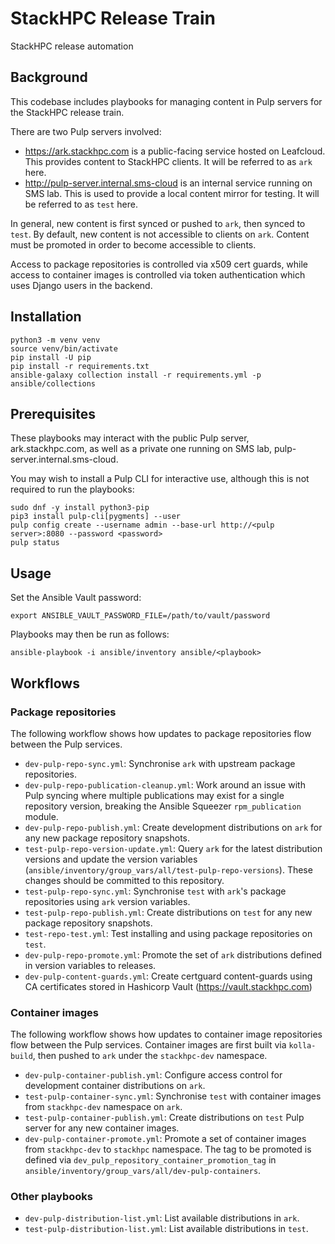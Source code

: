 # StackHPC Release Train

StackHPC release automation

## Background

This codebase includes playbooks for managing content in Pulp servers for the
StackHPC release train.

There are two Pulp servers involved:

* https://ark.stackhpc.com is a public-facing service hosted on Leafcloud. This
  provides content to StackHPC clients. It will be referred to as `ark` here.
* http://pulp-server.internal.sms-cloud is an internal service running on SMS
  lab.  This is used to provide a local content mirror for testing. It will be
  referred to as `test` here.

In general, new content is first synced or pushed to `ark`, then synced to
`test`. By default, new content is not accessible to clients on `ark`. Content
must be promoted in order to become accessible to clients.

Access to package repositories is controlled via x509 cert guards, while access
to container images is controlled via token authentication which uses Django
users in the backend.

## Installation

```
python3 -m venv venv
source venv/bin/activate
pip install -U pip
pip install -r requirements.txt
ansible-galaxy collection install -r requirements.yml -p ansible/collections
```

## Prerequisites

These playbooks may interact with the public Pulp server, ark.stackhpc.com, as
well as a private one running on SMS lab, pulp-server.internal.sms-cloud.

You may wish to install a Pulp CLI for interactive use, although this is not
required to run the playbooks:

```
sudo dnf -y install python3-pip
pip3 install pulp-cli[pygments] --user
pulp config create --username admin --base-url http://<pulp server>:8080 --password <password>
pulp status
```

## Usage

Set the Ansible Vault password:

```
export ANSIBLE_VAULT_PASSWORD_FILE=/path/to/vault/password
```

Playbooks may then be run as follows:

```
ansible-playbook -i ansible/inventory ansible/<playbook>
```

## Workflows

### Package repositories

The following workflow shows how updates to package repositories flow between
the Pulp services.

* `dev-pulp-repo-sync.yml`: Synchronise `ark` with upstream package repositories.
* `dev-pulp-repo-publication-cleanup.yml`: Work around an issue with Pulp syncing where multiple publications may exist for a single repository version, breaking the Ansible Squeezer `rpm_publication` module.
* `dev-pulp-repo-publish.yml`: Create development distributions on `ark` for any new package repository snapshots.
* `test-pulp-repo-version-update.yml`: Query `ark` for the latest distribution versions and update the version variables (`ansible/inventory/group_vars/all/test-pulp-repo-versions`). These changes should be committed to this repository.
* `test-pulp-repo-sync.yml`: Synchronise `test` with `ark`'s package repositories using `ark` version variables.
* `test-pulp-repo-publish.yml`: Create distributions on `test` for any new package repository snapshots.
* `test-repo-test.yml`: Test installing and using package repositories on `test`.
* `dev-pulp-repo-promote.yml`: Promote the set of `ark` distributions defined in version variables to releases.
* `dev-pulp-content-guards.yml`: Create certguard content-guards using CA certificates stored in Hashicorp Vault (https://vault.stackhpc.com)

### Container images

The following workflow shows how updates to container image repositories flow
between the Pulp services. Container images are first built via `kolla-build`,
then pushed to `ark` under the `stackhpc-dev` namespace.

* `dev-pulp-container-publish.yml`: Configure access control for development container distributions on `ark`.
* `test-pulp-container-sync.yml`: Synchronise `test` with container images from `stackhpc-dev` namespace on `ark`.
* `test-pulp-container-publish.yml`: Create distributions on `test` Pulp server for any new container images.
* `dev-pulp-container-promote.yml`: Promote a set of container images from `stackhpc-dev` to `stackhpc` namespace. The tag to be promoted is defined via `dev_pulp_repository_container_promotion_tag` in `ansible/inventory/group_vars/all/dev-pulp-containers`.

### Other playbooks

* `dev-pulp-distribution-list.yml`: List available distributions in `ark`.
* `test-pulp-distribution-list.yml`: List available distributions in `test`.
